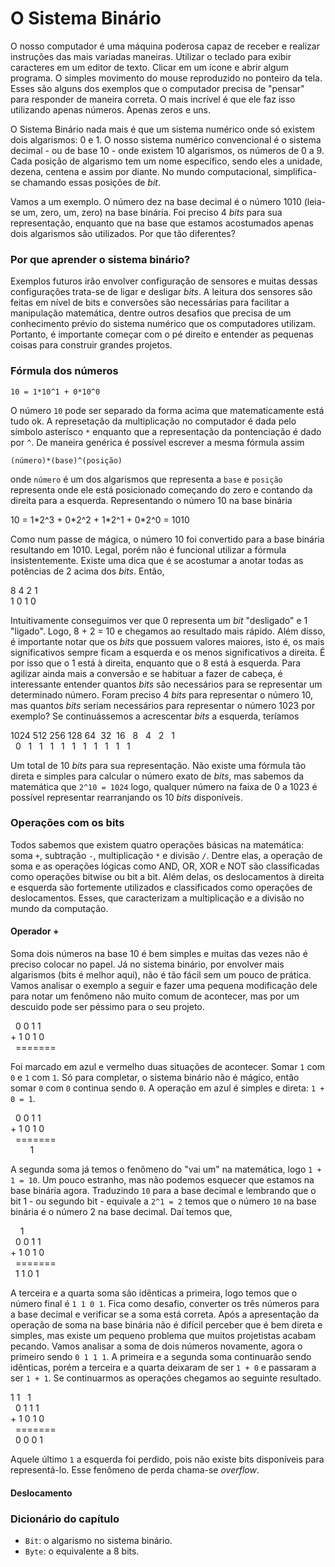 # O Sistema Binário

O nosso computador é uma máquina poderosa capaz de receber e realizar instruções das mais variadas maneiras. Utilizar o teclado para exibir caracteres em um editor de texto. Clicar em um ícone e abrir algum programa. O simples movimento do mouse reproduzido no ponteiro da tela. Esses são alguns dos exemplos que o computador precisa de "pensar" para responder de maneira correta. O mais incrível é que ele faz isso utilizando apenas números. Apenas zeros e uns.

O Sistema Binário nada mais é que um sistema numérico onde só existem dois algarismos: 0 e 1. O nosso sistema numérico convencional é o sistema decimal - ou de base 10 - onde existem 10 algarismos, os números de 0 a 9. Cada posição de algarismo tem um nome específico, sendo eles a unidade, dezena, centena e assim por diante. No mundo computacional, simplifica-se chamando essas posições de *bit*.

Vamos a um exemplo. O número dez na base decimal é o número 1010 (leia-se um, zero, um, zero) na base binária. Foi preciso 4 *bits* para sua representação, enquanto que na base que estamos acostumados apenas dois algarismos são utilizados. Por que tão diferentes?

<h3 id="porque">Por que aprender o sistema binário?</h3>

Exemplos futuros irão envolver configuração de sensores e muitas dessas configurações trata-se de ligar e desligar *bits*. A leitura dos sensores são feitas em nível de bits e conversões são necessárias para facilitar a manipulação matemática, dentre outros desafios que precisa de um conhecimento prévio do sistema numérico que os computadores utilizam. Portanto, é importante começar com o pé direito e entender as pequenas coisas para construir grandes projetos.

<h3 id="formula">Fórmula dos números</h3>

```
10 = 1*10^1 + 0*10^0
```

O número `10` pode ser separado da forma acima que matematicamente está tudo ok. A represetação da multiplicação no computador é dada pelo símbolo asterísco `*` enquanto que a representação da pontenciação é dado por `^`. De maneira genérica é possível escrever a mesma fórmula assim

```
(número)*(base)^(posição)
```

onde `número` é um dos algarismos que representa a `base` e `posição` representa onde ele está posicionado começando do zero e contando da direita para a esquerda. Representando o número 10 na base binária

<div class="code-scope">
	10 = <span class="high-number">1</span>*2^3 + <span class="high-number">0</span>*2^2 + <span class="high-number">1</span>*2^1 + <span class="high-number">0</span>*2^0 = <span class="high-number">1010</span> 
</div>

Como num passe de mágica, o número 10 foi convertido para a base binária resultando em 1010. Legal, porém não é funcional utilizar a fórmula insistentemente. Existe uma dica que é se acostumar a anotar todas as potências de 2 acima dos *bits*. Então,

<div class="code-scope">
	<span class="">
		8	4	2	1
	</span><br/>
	<span class="high-number">
		1	0	1	0
	</span><br/>
</div>

Intuitivamente conseguimos ver que 0 representa um *bit* "desligado" e 1 "ligado". Logo, 8 + 2 = 10 e chegamos ao resultado mais rápido. Além disso, é importante notar que os *bits* que possuem valores maiores, isto é, os mais significativos sempre ficam a esquerda e os menos significativos a direita. É por isso que o 1 está à direita, enquanto que o 8 está à esquerda. Para agilizar ainda mais a conversão e se habituar a fazer de cabeça, é interessante entender quantos *bits* são necessários para se representar um determinado número. Foram preciso 4 *bits* para representar o número 10, mas quantos *bits* seriam necessários para representar o número 1023 por exemplo? Se continuássemos a acrescentar *bits* a esquerda, teríamos

<div class="code-scope">
	<span class="">
		1024&nbsp;512&nbsp;256&nbsp;128&nbsp;64&nbsp;&nbsp;32&nbsp;&nbsp;16&nbsp;&nbsp;&nbsp;8&nbsp;&nbsp;&nbsp;4&nbsp;&nbsp;&nbsp;2&nbsp;&nbsp;&nbsp;1
	</span><br/>
	<span class="high-number">
		&nbsp;&nbsp;0&nbsp;&nbsp;&nbsp;1&nbsp;&nbsp;&nbsp;1&nbsp;&nbsp;&nbsp;1&nbsp;&nbsp;&nbsp;1&nbsp;&nbsp;&nbsp;1&nbsp;&nbsp;&nbsp;1&nbsp;&nbsp;&nbsp;1&nbsp;&nbsp;&nbsp;1&nbsp;&nbsp;&nbsp;1&nbsp;&nbsp;&nbsp;1
	</span><br/>
</div>

Um total de 10 *bits* para sua representação. Não existe uma fórmula tão direta e simples para calcular o número exato de *bits*, mas sabemos da matemática que `2^10 = 1024` logo, qualquer número na faixa de 0 a 1023 é possível representar rearranjando os 10 *bits* disponíveis.

<h3 id="operacoes">Operações com os bits</h3>

Todos sabemos que existem quatro operações básicas na matemática: soma `+`, subtração `-`, multiplicação `*` e divisão `/`. Dentre elas, a operação de soma e as operações lógicas como AND, OR, XOR e NOT são classificadas como operações bitwise ou bit a bit. Além delas, os deslocamentos à direita e esquerda são fortemente utilizados e classificados como operações de deslocamentos. Esses, que caracterizam a multiplicação e a divisão no mundo da computação.

<h4 id="adicao">Operador +</h4>

Soma dois números na base 10 é bem simples e muitas das vezes não é preciso colocar no papel. Já no sistema binário, por envolver mais algarismos (bits é melhor aqui), não é tão fácil sem um pouco de prática. Vamos analisar o exemplo a seguir e fazer uma pequena modificação dele para notar um fenômeno não muito comum de acontecer, mas por um descuido pode ser péssimo para o seu projeto.

<div class="code-scope">
		&nbsp;&nbsp;0 0	<span class="red-content">1</span> <span class="blue-content">1</span><br/>
		+&nbsp;1 0 <span class="red-content">1</span> <span class="blue-content">0</span><br/>
		&nbsp;&nbsp;=======<br/>
</div>

Foi marcado em <span class="blue-content">azul</span> e <span class="red-content">vermelho</span> duas situações de acontecer. Somar `1` com `0` e `1` com `1`. Só para completar, o sistema binário não é mágico, então somar `0` com `0` continua sendo `0`. A operação em <span class="blue-content">azul</span> é simples e direta: `1 + 0 = 1`.

<div class="code-scope">
		&nbsp;&nbsp;0 0	<span class="red-content">1</span> <span class="blue-content">1</span><br/>
		+&nbsp;1 0 <span class="red-content">1</span> <span class="blue-content">0</span><br/>
		&nbsp;&nbsp;=======<br/>
		&nbsp;&nbsp;&nbsp;&nbsp;&nbsp;&nbsp;&nbsp;&nbsp;1
</div>

A segunda soma já temos o fenômeno do "vai um" na matemática, logo `1 + 1 = 10`. Um pouco estranho, mas não podemos esquecer que estamos na base binária agora. Traduzindo `10` para a base decimal e lembrando que o bit 1 - ou segundo bit - equivale a `2^1 = 2` temos que o número `10` na base binária é o número 2 na base decimal. Daí temos que,

<div class="code-scope">
		&nbsp;&nbsp;&nbsp;&nbsp;1<br/>
		&nbsp;&nbsp;0 0	<span class="red-content">1</span> <span class="blue-content">1</span><br/>
		+&nbsp;1 0 <span class="red-content">1</span> <span class="blue-content">0</span><br/>
		&nbsp;&nbsp;=======<br/>
		&nbsp;&nbsp;1 1 0 1
</div>

A terceira e a quarta soma são idênticas a primeira, logo temos que o número final é `1 1 0 1`. Fica como desafio, converter os três números para a base decimal e verificar se a soma está correta. Após a apresentação da operação de soma na base binária não é difícil perceber que é bem direta e simples, mas existe um pequeno problema que muitos projetistas acabam pecando. Vamos analisar a soma de dois números novamente, agora o primeiro sendo `0 1 1 1`. A primeira e a segunda soma continuarão sendo idênticas, porém a terceira e a quarta deixaram de ser `1 + 0` e passaram a ser `1 + 1`. Se continuarmos as operações chegamos ao seguinte resultado.

<div class="code-scope">
		1 <span class="red-content">1</span> &nbsp;&nbsp;<span class="red-content">1</span><br/>
		&nbsp;&nbsp;0 <span class="red-content">1</span>	<span class="red-content">1</span> <span class="blue-content">1</span><br/>
		+&nbsp;<span class="red-content">1</span> 0 <span class="red-content">1</span> <span class="blue-content">0</span><br/>
		&nbsp;&nbsp;=======<br/>
		&nbsp;&nbsp;0 0 0 1
</div>

Aquele último `1` a esquerda foi perdido, pois não existe bits disponíveis para representá-lo. Esse fenômeno de perda chama-se *overflow*.

<h4 id="deslocamento">Deslocamento</h4>


<h3 id="dicionario">Dicionário do capítulo</h3>

* `Bit`: o algarismo no sistema binário.
* `Byte`: o equivalente a 8 bits.